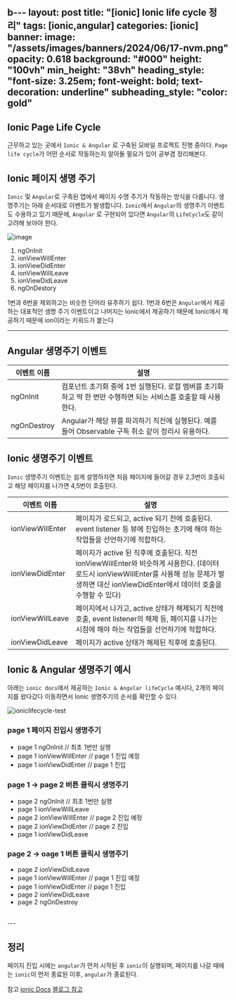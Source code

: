 b---
layout: post
title: "[ionic] Ionic life cycle 정리"
tags: [ionic,angular]
categories: [ionic]
banner:
  image: "/assets/images/banners/2024/06/17-nvm.png"
  opacity: 0.618
  background: "#000"
  height: "100vh"
  min_height: "38vh"
  heading_style: "font-size: 3.25em; font-weight: bold; text-decoration: underline"
  subheading_style: "color: gold"
---

## Ionic Page Life Cycle 

근무하고 있는 곳에서 `Ionic & Angular` 로 구축된 모바일 프로젝트 진행 중이다.
`Page life cycle`가 어떤 순서로 작동하는지 알아둘 필요가 있어 공부겸 정리해본다.


## Ionic 페이지 생명 주기

`Ionic` 및 `Angular`로 구축된 앱에서 페이지 수명 주기가 작동하는 방식을 다룹니다.
생명주기는 아래 순서대로 이벤트가 발생합니다. `Ionic`에서 `Angular`의 생명주기 이벤트도 수용하고 있기 때문에, `Angular` 로 구현되어 있다면
`Angular`의  `LifeCycle`도 같이 고려해 보아야 한다.

![image](https://github.com/yunsungjoong/yunsungjoong.github.io/assets/96567925/7a77d13c-d02a-40ac-a7a4-d5141bfdb24e)

1. ngOnInit
2. ionViewWillEnter
3. ionViewDidEnter
4. ionViewWillLeave
5. ionViewDidLeave
6. ngOnDestory

1번과 6번을 제외하고는 비슷한 단어라 유추하기 쉽다. 
1번과 6번은 `Angular`에서 제공하는 대표적인 생명 주기 이벤트이고 
나머지는 Ionic에서 제공하기 때문에 Ionic에서 제공하기 때문에 ion이라는 키워드가 붙는다

--- 

## Angular 생명주기 이벤트

| 이벤트 이름 | 설명 |
|----------|----------|
| ngOnInit   | 컴포넌트 초기화 중에 1번 실행된다. 로컬 멤버를 초기화하고 딱 한 번만 수행하면 되는 서비스를 호출할 때 사용한다.   |
| ngOnDestroy | Angular가 해당 뷰를 파괴하기 직전에 실행된다. 예를 들어 Observable 구독 취소 같이 정리시 유용하다.   |



## Ionic 생명주기 이벤트

`Ionic` 생명주기 이벤트는 쉽게 설명하자면 처음 페이지에 들어갈 경우 2,3번이 호출되고 해당 페이지를 나가면 4,5번이 호출된다.

| 이벤트 이름 | 설명 |
|----------|----------|
| ionViewWillEnter   | 페이지가 로드되고, active 되기 전에 호출된다. event listener 등 뷰에 진입하는 초기에 해야 하는 작업들을 선언하기에 적합하다.   |
| ionViewDidEnter | 페이지가 active 된 직후에 호출된다. 직전 ionViewWillEnter와 비슷하게 사용한다. (데이터 로드시 ionViewWillEnter를 사용해 성능 문제가 발생하면 대신 ionViewDidEnter에서 데이터 호출을 수행할 수 있다)  |
| ionViewWillLeave   | 페이지에서 나가고, active 상태가 해제되기 직전에 호출, event listener의 해제 등, 페이지를 나가는 시점에 해야 하는 작업들을 선언하기에 적합하다.   |
| ionViewDidLeave | 페이지가 active 상태가 해제된 직후에 호출된다.   |



## Ionic & Angular 생명주기 예시 

아래는 `ionic docs`에서 제공하는 `Ionic & Angular lifeCycle` 예시다, 2개의 페이지를 왔다갔다 이동하면서 Ionic 생명주기의 순서를 확인할 수 있다.

![ioniclifecycle-test](https://github.com/yunsungjoong/yunsungjoong.github.io/assets/96567925/63fef148-2e30-48ce-a4f9-f5fcca4cb31e)


### page 1 페이지 진입시 생명주기

- page 1 ngOnInit   // 최초 1번만 실행
- page 1 ionViewWillEnter // page 1 진입 예정
- page 1 ionViewDidEnter   // page 1 진입

### page 1 -> page 2 버튼 클릭시 생명주기

- page 2 ngOnInit   // 최초 1번만 실행
- page 1 ionViewWillLeave
- page 2 ionViewWillEnter   // page 2 진입 예정
- page 2 ionViewDidEnter   // page 2 진입
- page 1 ionViewDidLeave


### page 2 -> oage 1 버튼 클릭시 생명주기

- page 2 ionViewDidLeave
- page 1 ionViewWillEnter   // page 1 진입 예정
- page 1 ionViewDidEnter   // page 1 진입
- page 2 ionViewDidLeave
- page 2 ngOnDestroy

<br>
---

## 정리

페이지 진입 시에는 `angular`가 먼저 시작된 후 `ionic`이 실행되며,
페이지를 나갈 때에는 `ionic`이 먼저 종료된 이후, `angular`가 종료된다.


참고 
[ionic Docs](https://ionicframework.com/docs/angular/lifecycle)
[블로그 참고](https://velog.io/@msdio/ionic-lifecycle)
